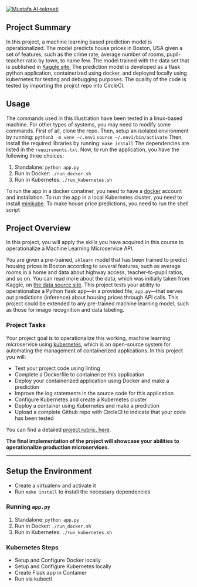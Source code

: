 [![Mustafa Al-tekreeti](https://circleci.com/gh/Al-tekreeti/ML-Microservices.svg?style=svg)](https://github.com/Al-tekreeti/ML-Microservices/tree/master)

## Project Summary

In this project, a machine learning based prediction model is operationalized. The model predicts house prices in Boston, USA given a set of features, such as the crime rate, average number of rooms, pupil-teacher ratio by town, to name few. The model trained with the data set that is published in <a href="https://www.kaggle.com/c/boston-housing" class="mw-redirect" title="Kaggle site">Kaggle site.</a> The prediction model is developed as a flask python application, containerized using docker, and deployed locally using kubernetes for testing and debugging purposes. The quality of the code is tested by importing the projrct repo into CircleCI.

## Usage

The commands used in this illustration have been tested in a linux-based machine. For other types of systems, you may need to modify some commands. First of all, clone the repo. Then, setup an isolated environment by running:
<code>python3 -m venv ~/.env1</code>
<code>source ~/.env1/bin/activate</code>
Then, install the required libraries by running:
<code>make install</code>
The dependencies are listed in the <code>requirements.txt</code>. Now, to run the application, you have the following three choices:
1. Standalone:  `python app.py`
2. Run in Docker:  `./run_docker.sh`
3. Run in Kubernetes:  `./run_kubernetes.sh`

To run the app in a docker conatiner, you need to have a [docker](https://www.docker.com) account and installation. To run the app in a local Kubernetes cluster, you need to install [minikube](https://kubernetes.io/docs/tasks/tools/install-minikube/). To make house price predictions, you need to run the shell script 

## Project Overview

In this project, you will apply the skills you have acquired in this course to operationalize a Machine Learning Microservice API. 

You are given a pre-trained, `sklearn` model that has been trained to predict housing prices in Boston according to several features, such as average rooms in a home and data about highway access, teacher-to-pupil ratios, and so on. You can read more about the data, which was initially taken from Kaggle, on [the data source site](https://www.kaggle.com/c/boston-housing). This project tests your ability to operationalize a Python flask app—in a provided file, `app.py`—that serves out predictions (inference) about housing prices through API calls. This project could be extended to any pre-trained machine learning model, such as those for image recognition and data labeling.

### Project Tasks

Your project goal is to operationalize this working, machine learning microservice using [kubernetes](https://kubernetes.io/), which is an open-source system for automating the management of containerized applications. In this project you will:
* Test your project code using linting
* Complete a Dockerfile to containerize this application
* Deploy your containerized application using Docker and make a prediction
* Improve the log statements in the source code for this application
* Configure Kubernetes and create a Kubernetes cluster
* Deploy a container using Kubernetes and make a prediction
* Upload a complete Github repo with CircleCI to indicate that your code has been tested

You can find a detailed [project rubric, here](https://review.udacity.com/#!/rubrics/2576/view).

**The final implementation of the project will showcase your abilities to operationalize production microservices.**

---

## Setup the Environment

* Create a virtualenv and activate it
* Run `make install` to install the necessary dependencies

### Running `app.py`

1. Standalone:  `python app.py`
2. Run in Docker:  `./run_docker.sh`
3. Run in Kubernetes:  `./run_kubernetes.sh`

### Kubernetes Steps

* Setup and Configure Docker locally
* Setup and Configure Kubernetes locally
* Create Flask app in Container
* Run via kubectl
